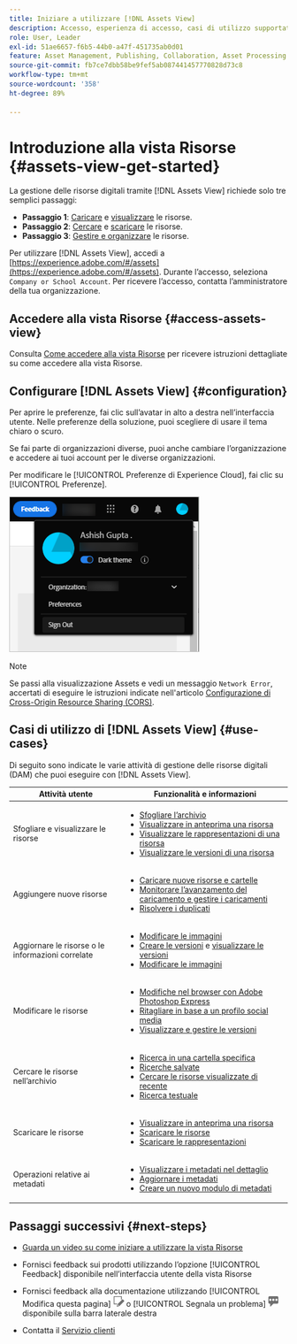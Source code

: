 ```yaml
---
title: Iniziare a utilizzare [!DNL Assets View]
description: Accesso, esperienza di accesso, casi di utilizzo supportati e problemi noti di [!DNL Assets View].
role: User, Leader
exl-id: 51ae6657-f6b5-44b0-a47f-451735ab0d01
feature: Asset Management, Publishing, Collaboration, Asset Processing
source-git-commit: fb7ce7dbb58be9fef5ab087441457770828d73c8
workflow-type: tm+mt
source-wordcount: '358'
ht-degree: 89%

---
```


# Introduzione alla vista Risorse {#assets-view-get-started}

<!-- TBD: Make links for these steps. -->

La gestione delle risorse digitali tramite [!DNL Assets View] richiede solo tre semplici passaggi:

* **Passaggio 1**: [Caricare](/help/assets/add-delete-assets-view.md) e [visualizzare](/help/assets/navigate-assets-view.md) le risorse.
* **Passaggio 2**: [Cercare](/help/assets/search-assets-view.md) e [scaricare](/help/assets/manage-organize-assets-view.md#download) le risorse.
* **Passaggio 3**: [Gestire e organizzare](/help/assets/manage-organize-assets-view.md) le risorse.

Per utilizzare [!DNL Assets View], accedi a [https://experience.adobe.com/#/assets](https://experience.adobe.com/#/assets). Durante l’accesso, seleziona `Company or School Account`. Per ricevere l’accesso, contatta l’amministratore della tua organizzazione.

<!--In addition, more reference information that can be helpful is [understanding of the user interface](/help/assets/navigate-assets-view.md), [list of use cases](#use-cases), [supported file types](/help/assets/supported-file-formats-assets-view.md), and [known issues](/help/assets/release-notes.md#known-issues).
-->

## Accedere alla vista Risorse {#access-assets-view}

Consulta [Come accedere alla vista Risorse](/help/assets/assets-view-introduction.md#how-to-access-assets-view) per ricevere istruzioni dettagliate su come accedere alla vista Risorse.

## Configurare [!DNL Assets View] {#configuration}

Per aprire le preferenze, fai clic sull’avatar in alto a destra nell’interfaccia utente. Nelle preferenze della soluzione, puoi scegliere di usare il tema chiaro o scuro.

Se fai parte di organizzazioni diverse, puoi anche cambiare l’organizzazione e accedere ai tuoi account per le diverse organizzazioni.

Per modificare le [!UICONTROL Preferenze di Experience Cloud], fai clic su [!UICONTROL Preferenze].

![Preferenza per scegliere il tema scuro o chiaro](assets/theme-change.png)

>[!NOTE]
>
>Se passi alla visualizzazione Assets e vedi un messaggio `Network Error`, accertati di eseguire le istruzioni indicate nell&#39;articolo [Configurazione di Cross-Origin Resource Sharing (CORS)](/help/headless/deployment/cross-origin-resource-sharing.md).

## Casi di utilizzo di [!DNL Assets View] {#use-cases}

Di seguito sono indicate le varie attività di gestione delle risorse digitali (DAM) che puoi eseguire con [!DNL Assets View].

| Attività utente | Funzionalità e informazioni |
|-----|------|
| Sfogliare e visualizzare le risorse | <ul> <li>[Sfogliare l’archivio](/help/assets/navigate-assets-view.md#view-assets-and-details) </li> <li> [Visualizzare in anteprima una risorsa](/help/assets/navigate-assets-view.md#preview-assets) <li> [Visualizzare le rappresentazioni di una risorsa](/help/assets/add-delete-assets-view.md#renditions) </li> <li>[Visualizzare le versioni di una risorsa](/help/assets/manage-organize-assets-view.md#view-versions)</li></ul> |
| Aggiungere nuove risorse | <ul> <li>[Caricare nuove risorse e cartelle](/help/assets/add-delete-assets-view.md)</li> <li>[Monitorare l’avanzamento del caricamento e gestire i caricamenti](/help/assets/add-delete-assets-view.md#upload-progress)</li> <li>[Risolvere i duplicati](/help/assets/add-delete-assets-view.md)</li> </ul> |
| Aggiornare le risorse o le informazioni correlate | <ul> <li>[Modificare le immagini](/help/assets/edit-images-assets-view.md)</li> <li>[Creare le versioni](/help/assets/manage-organize-assets-view.md#create-versions) e [visualizzare le versioni](/help/assets/manage-organize-assets-view.md#view-versions)</li> <li>[Modificare le immagini](/help/assets/edit-images-assets-view.md)</li> </ul> |
| Modificare le risorse | <ul> <li>[Modifiche nel browser con Adobe Photoshop Express](/help/assets/edit-images-assets-view.md)</li> <li>[Ritagliare in base a un profilo social media](/help/assets/edit-images-assets-view.md#crop-straighten-images)</li> <li>[Visualizzare e gestire le versioni](/help/assets/manage-organize-assets-view.md#view-versions)</li></ul></ul> |
| Cercare le risorse nell’archivio | <ul> <li>[Ricerca in una cartella specifica](/help/assets/search-assets-view.md#refine-search-results)</li> <li>[Ricerche salvate](/help/assets/search-assets-view.md#saved-search)</li> <li>[Cercare le risorse visualizzate di recente](/help/assets/search-assets-view.md)</li> <li>[Ricerca testuale](/help/assets/search-assets-view.md) |
| Scaricare le risorse | <ul> <li> [Visualizzare in anteprima una risorsa](/help/assets/navigate-assets-view.md#preview-assets) </li> <li> [Scaricare le risorse](/help/assets/manage-organize-assets-view.md#download) <li> [Scaricare le rappresentazioni](/help/assets/add-delete-assets-view.md#renditions) </li></ul> |
| Operazioni relative ai metadati | <ul> <li>[Visualizzare i metadati nel dettaglio](/help/assets/metadata-assets-view.md) </li> <li> [Aggiornare i metadati](/help/assets/metadata-assets-view.md#update-metadata)</li> <li> [Creare un nuovo modulo di metadati](/help/assets/metadata-assets-view.md#metadata-forms) </li> </ul> |

## Passaggi successivi {#next-steps}

* [Guarda un video su come iniziare a utilizzare la vista Risorse](https://experienceleague.adobe.com/docs/experience-manager-learn/assets-essentials/getting-started.html?lang=it)

* Fornisci feedback sui prodotti utilizzando l’opzione [!UICONTROL Feedback] disponibile nell’interfaccia utente della vista Risorse

* Fornisci feedback alla documentazione utilizzando [!UICONTROL Modifica questa pagina] ![modifica la pagina](assets/do-not-localize/edit-page.png) o [!UICONTROL Segnala un problema] ![crea un problema GitHub](assets/do-not-localize/github-issue.png) disponibile sulla barra laterale destra

* Contatta il [Servizio clienti](https://experienceleague.adobe.com/?support-solution=General&lang=it#support)


<!--TBD: Merge the below rows in the table when the use cases are documented/available.

| How do I delete assets? | <ul> <li>[Delete assets](/help/assets/manage-organize.md)</li> <li>Recover deleted assets</li> <li>Permanently delete assets</li> </ul> |
| How do I share assets or find shared assets? | <ul> <li>Shared by me</li> <li>Shared with me</li> <li>Share for comments and review</li> <li>Unshare assets</li> </ul> |
| How do I collaborate with others and get my assets reviewed | <ul> <li>Share for review</li> <li>Provide comments. Resolve and filter comments</li> <li>Annotations on images</li> <li>Assign tasks to specific users and prioritize</li> </ul> |

-->

<!-- 

## ![feedback icon](assets/do-not-localize/feedback-icon.png) Provide product feedback {#provide-feedback}

Adobe welcomes feedback about the solution. To provide feedback without even switching your working application, use the [!UICONTROL Feedback] option in the user interface. It also lets you attach files such as screenshots or video recording of an issue.

  ![feedback option in the interface](assets/feedback-panel.png)

To provide feedback for documentation, click [!UICONTROL Edit this page] ![edit the page](assets/do-not-localize/edit-page.png) or [!UICONTROL Log an issue] ![create a GitHub issue](assets/do-not-localize/github-issue.png) from the right sidebar. You can do one of the following: 

* Make the content updates and submit a GitHub pull request.
* Create an issue or ticket in GitHub. Retain the automatically populated article name when creating an issue.

-->
<!--
>[!MORELIKETHIS]
>
>* [Understand the user interface](/help/assets/navigate-asssets-view.md).
>* [Release notes and known issues](/help/assets/release-notes.md).
>* [Supported file types](/help/assets/supported-file-formats.md).
-->
